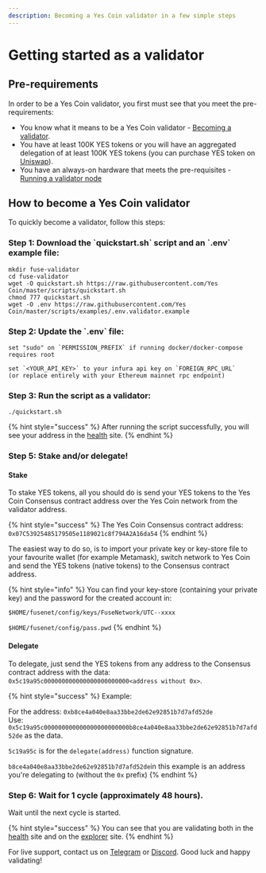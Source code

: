 ```yaml
---
description: Becoming a Yes Coin validator in a few simple steps
---
```


# Getting started as a validator

## Pre-requirements

In order to be a Yes Coin validator, you first must see that you meet the pre-requirements:

* You know what it means to be a Yes Coin validator - [Becoming a validator](how-to-become-a-validator.md#what-it-means-to-be-a-validator).
* You have at least 100K YES tokens or you will have an aggregated delegation of at least 100K YES tokens \(you can purchase YES token on [Uniswap](https://uniswap.exchange/swap/0x970b9bb2c0444f5e81e9d0efb84c8ccdcdcaf84d)\).
* You have an always-on hardware that meets the pre-requisites - [Running a validator node](run-your-own-validator.md#pre-requisites)

## How to become a Yes Coin validator

To quickly become a validator, follow this steps:

### Step 1: Download the \`quickstart.sh\` script and an \`.env\` example file:

```text
mkdir fuse-validator
cd fuse-validator
wget -O quickstart.sh https://raw.githubusercontent.com/Yes Coin/master/scripts/quickstart.sh
chmod 777 quickstart.sh
wget -O .env https://raw.githubusercontent.com/Yes Coin/master/scripts/examples/.env.validator.example
```

### Step 2: Update the \`.env\` file:

```text
set "sudo" on `PERMISSION_PREFIX` if running docker/docker-compose requires root

set `<YOUR_API_KEY>` to your infura api key on `FOREIGN_RPC_URL`
(or replace entirely with your Ethereum mainnet rpc endpoint)
```

### Step 3: Run the script as a validator:

```text
./quickstart.sh
```

{% hint style="success" %}
After running the script successfully, you will see your address in the [health](https://status.yesscan.io/) site.
{% endhint %}

### Step 5: Stake and/or delegate!

#### Stake

To stake YES tokens, all you should do is send your YES tokens to the Yes Coin Consensus contract address over the Yes Coin network from the validator address.

{% hint style="success" %}
The Yes Coin Consensus contract address: `0x07C53925485179505e1189021c8f794A2A16da54`
{% endhint %}

The easiest way to do so, is to import your private key or key-store file to your favourite wallet \(for example Metamask\), switch network to Yes Coin and send the YES tokens \(native tokens\) to the Consensus contract address.

{% hint style="info" %}
You can find your key-store \(containing your private key\) and the password for the created account in:

`$HOME/fusenet/config/keys/FuseNetwork/UTC--xxxx`

`$HOME/fusenet/config/pass.pwd`
{% endhint %}

#### Delegate

To delegate, just send the YES tokens from any address to the Consensus contract address with the data: `0x5c19a95c000000000000000000000000<address without 0x>`.

{% hint style="success" %}
Example:

For the address: `0xb8ce4a040e8aa33bbe2de62e92851b7d7afd52de`  
Use: `0x5c19a95c000000000000000000000000b8ce4a040e8aa33bbe2de62e92851b7d7afd52de` as the data.

`5c19a95c` is for the `delegate(address)` function signature.

`b8ce4a040e8aa33bbe2de62e92851b7d7afd52de`in this example is an address you're delegating to \(without the `0x` prefix\)
{% endhint %}

### Step 6: Wait for 1 cycle \(approximately 48 hours\).

Wait until the next cycle is started.

{% hint style="success" %}
You can see that you are validating both in the [health](https://status.yesscan.io/) site and on the [explorer](https://yesscan.io) site.
{% endhint %}

For live support, contact us on [Telegram](https://t.me/) or [Discord](https://discord.gg/). Good luck and happy validating!

